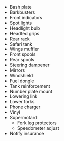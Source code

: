 * Bash plate
* Barkbusters
* Front indicators
* Spot lights
* Headlight bulb
* Headted grips
* Rear rack
* Safari tank
* Wings muffler
* Front spools
* Rear spools
* Steering dampener
* Mirrors
* Windshield
* Fuel dongle
* Tank reinforcement
* Number plate mount
* Lowering link
* Lower forks
* Phone charger
* Vinyl
* Supermotard
  * Fork leg protectors
  * Speedometer adjust
* Notify insurance
 
